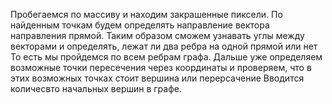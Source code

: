 Пробегаемся по массиву и находим закрашенные пиксели. По найденным точкам будем определять направление вектора направления прямой. 
Таким образом сможем узнавать углы между векторами и определять, лежат ли два ребра на одной прямой или нет
То есть мы пройдемся по всем ребрам графа. Дальше уже определяем возможные точки пересечения через координаты и проверяем, что в этих возможных точках стоит вершина или перерсачение
Вводится количесвто начальных вершин в графе.
